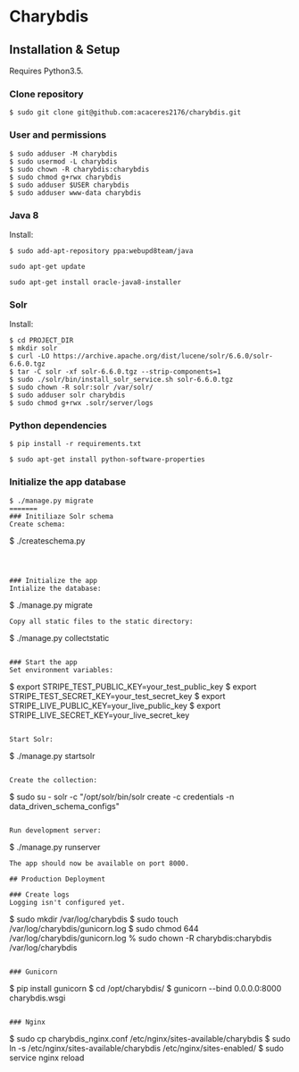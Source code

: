 # Charybdis

## Installation & Setup

Requires Python3.5.


### Clone repository
```
$ sudo git clone git@github.com:acaceres2176/charybdis.git
```

### User and permissions
```
$ sudo adduser -M charybdis
$ sudo usermod -L charybdis
$ sudo chown -R charybdis:charybdis
$ sudo chmod g+rwx charybdis
$ sudo adduser $USER charybdis
$ sudo adduser www-data charybdis
```

### Java 8
Install:

```
$ sudo add-apt-repository ppa:webupd8team/java
```

```
sudo apt-get update
```

```
sudo apt-get install oracle-java8-installer
```

### Solr

Install:
```
$ cd PROJECT_DIR
$ mkdir solr
$ curl -LO https://archive.apache.org/dist/lucene/solr/6.6.0/solr-6.6.0.tgz
$ tar -C solr -xf solr-6.6.0.tgz --strip-components=1
$ sudo ./solr/bin/install_solr_service.sh solr-6.6.0.tgz
$ sudo chown -R solr:solr /var/solr/
$ sudo adduser solr charybdis
$ sudo chmod g+rwx .solr/server/logs
```

### Python dependencies

```
$ pip install -r requirements.txt
```

```
$ sudo apt-get install python-software-properties
```

### Initialize the app database
```
$ ./manage.py migrate
=======
### Initiliaze Solr schema
Create schema:
```
$ ./createschema.py
```



### Initialize the app
Intialize the database:
```
$ ./manage.py migrate
```
Copy all static files to the static directory:
```
$ ./manage.py collectstatic
```

### Start the app
Set environment variables:
```
$ export STRIPE_TEST_PUBLIC_KEY=your_test_public_key
$ export STRIPE_TEST_SECRET_KEY=your_test_secret_key
$ export STRIPE_LIVE_PUBLIC_KEY=your_live_public_key
$ export STRIPE_LIVE_SECRET_KEY=your_live_secret_key
```

Start Solr:

```
$ ./manage.py startsolr
```

Create the collection:

```
$ sudo su - solr -c "/opt/solr/bin/solr create -c credentials -n data_driven_schema_configs"
```

Run development server:
```
$ ./manage.py runserver
```
The app should now be available on port 8000.

## Production Deployment

### Create logs
Logging isn't configured yet.
```
$ sudo mkdir /var/log/charybdis
$ sudo touch /var/log/charybdis/gunicorn.log
$ sudo chmod 644 /var/log/charybdis/gunicorn.log
% sudo chown -R charybdis:charybdis /var/log/charybdis
```

### Gunicorn
```
$ pip install gunicorn
$ cd /opt/charybdis/
$ gunicorn --bind 0.0.0.0:8000 charybdis.wsgi
```

### Nginx
```
$ sudo cp charybdis_nginx.conf /etc/nginx/sites-available/charybdis
$ sudo ln -s /etc/nginx/sites-available/charybdis /etc/nginx/sites-enabled/
$ sudo service nginx reload
```
